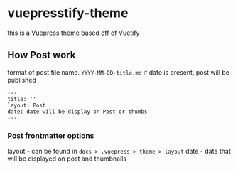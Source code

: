 # vuepresstify-theme
this is a Vuepress theme based off of Vuetify

## How Post work
format of post file name.
`YYYY-MM-DD-title.md`
if date is present, post will be published

```
---
title: ''
layout: Post
date: date will be display on Post or thumbs
---
```

### Post frontmatter options
layout - can be found in `docs > .vuepress > theme > layout`
date - date that will be displayed on post and thumbnails
